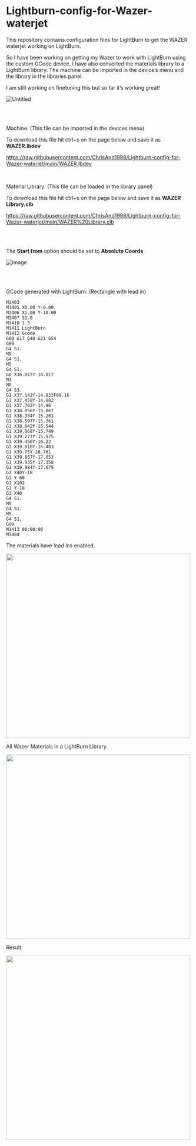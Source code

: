 # Lightburn-config-for-Wazer-waterjet
This repository contains configuration files for LightBurn to get the WAZER waterjet working on LightBurn.

So I have been working on getting my Wazer to work with LightBurn using the custom GCode device. I have also converted the materials library to a LightBurn library. The machine can be imported in the device’s menu and the library in the libraries panel.

I am still working on finetuning this but so far it’s working great!

![Untitled](https://github.com/ChrisAnd1998/Lightburn-config-for-Wazer-waterjet/assets/50437199/c7a7b379-587b-4bc7-90d8-d4cf26ec04f5)


<br><br>

Machine: (This file can be imported in the devices menu)

To download this file hit ctrl+s on the page below and save it as **WAZER.lbdev**

https://raw.githubusercontent.com/ChrisAnd1998/Lightburn-config-for-Wazer-waterjet/main/WAZER.lbdev

<br>

Material Library: (This file can be loaded in the library panel)

To download this file hit ctrl+s on the page below and save it as **WAZER Library.clb**

https://raw.githubusercontent.com/ChrisAnd1998/Lightburn-config-for-Wazer-waterjet/main/WAZER%20Library.clb

<br><br>

The **Start from** option should be set to **Absolute Coords**

![image](https://github.com/ChrisAnd1998/Lightburn-config-for-Wazer-waterjet/assets/50437199/30138b4d-0b23-434f-8a53-c81e09e9b781)

<br><br>

GCode generated with LightBurn:
(Rectangle with lead in)

```
M1403
M1405 X0.00 Y-0.00
M1406 X1.00 Y-10.00
M1407 S1.0
M1410 1.5
M1411 LightBurn
M1412 Gcode
G00 G17 G40 G21 G54
G90
G4 S1.
M9
G4 S1.
M5
G4 S1.
G0 X36.817Y-14.817
M3
M8
G4 S3.
G1 X37.142Y-14.833F89.16
G1 X37.458Y-14.882
G1 X37.763Y-14.96
G1 X38.056Y-15.067
G1 X38.334Y-15.201
G1 X38.597Y-15.361
G1 X38.842Y-15.544
G1 X39.068Y-15.749
G1 X39.273Y-15.975
G1 X39.456Y-16.22
G1 X39.616Y-16.483
G1 X39.75Y-16.761
G1 X39.857Y-17.053
G1 X39.935Y-17.358
G1 X39.984Y-17.675
G1 X40Y-18
G1 Y-60
G1 X102
G1 Y-18
G1 X40
G4 S1.
M9
G4 S1.
M5
G4 S1.
G90
M1413 00:00:00
M1404
```

The materials have lead ins enabled.

<img src="https://github.com/ChrisAnd1998/Lightburn-config-for-Wazer-waterjet/assets/50437199/5b154c51-493c-4823-b826-1d40a3a56619" width="500">

All Wazer Materials in a LightBurn Library.

<img src="https://github.com/ChrisAnd1998/Lightburn-config-for-Wazer-waterjet/assets/50437199/0387e46c-f9a1-4900-bd93-0c78f71fb231" width="500">

Result.

<img src="https://github.com/ChrisAnd1998/Lightburn-config-for-Wazer-waterjet/assets/50437199/b7e4171c-f1e7-43e2-b2ad-6a3252418975" width="500">

